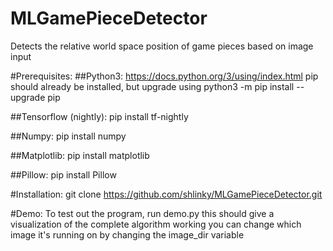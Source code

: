 # MLGamePieceDetector
Detects the relative world space position of game pieces based on image input

#Prerequisites:
##Python3:
https://docs.python.org/3/using/index.html
pip should already be installed, but upgrade using python3 -m pip install --upgrade pip

##Tensorflow (nightly):
pip install tf-nightly

##Numpy:
pip install numpy

##Matplotlib:
pip install matplotlib

##Pillow:
pip install Pillow

#Installation:
git clone https://github.com/shlinky/MLGamePieceDetector.git

#Demo:
To test out the program, run demo.py
this should give a visualization of the complete algorithm working
you can change which image it's running on by changing the image_dir variable

